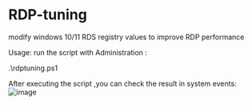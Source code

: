 # RDP-tuning
modify windows 10/11 RDS registry values to improve RDP performance

Usage:
run the script with Administration :

.\rdptuning.ps1

After executing the script ,you can check the result in system events:
![image](https://user-images.githubusercontent.com/13197369/187924106-b166e668-6d67-41a4-9103-7e714e2114fd.png)
